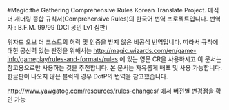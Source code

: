 #Magic:the Gathering Comprehensive Rules Korean Translate Project.
매직 더 개더링 종합 규칙서(Comprehensive Rules)의 한국어 번역 프로젝트입니다.
번역자 : B.F.M. 99/99 (DCI 공인 Lv1 심판)

위자드 오브 더 코스트의 허락 및 인증을 받지 않은 비공식 번역입니다. 따라서 규칙에 대한 공신력 있는 판정을 위해서는
http://magic.wizards.com/en/game-info/gameplay/rules-and-formats/rules 에 있는 영문 CR을 사용하시고
이 문서는 참고용으로만 사용하는 것을 추천합니다.
본 문서는 자유롭게 배포 및 사용 가능합니다.
한글판이 나오지 않은 블럭의 경우 DotP의 번역을 참고했습니다.

http://www.yawgatog.com/resources/rules-changes/ 에서 버전별 변경점을 확인 가능
